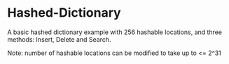 # Hashed-Dictionary
A basic hashed dictionary example with 256 hashable locations, and three methods: Insert, Delete and Search.


Note: number of hashable locations can be modified to take up to &lt;= 2^31
